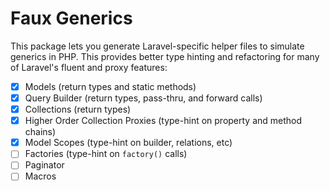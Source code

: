 # Faux Generics

This package lets you generate Laravel-specific helper files to simulate 
generics in PHP. This provides better type hinting and refactoring for
many of Laravel's fluent and proxy features:

 - [x] Models (return types and static methods)
 - [x] Query Builder (return types, pass-thru, and forward calls)
 - [x] Collections (return types)
 - [x] Higher Order Collection Proxies (type-hint on property and method chains)
 - [x] Model Scopes (type-hint on builder, relations, etc)
 - [ ] Factories (type-hint on `factory()` calls)
 - [ ] Paginator
 - [ ] Macros
